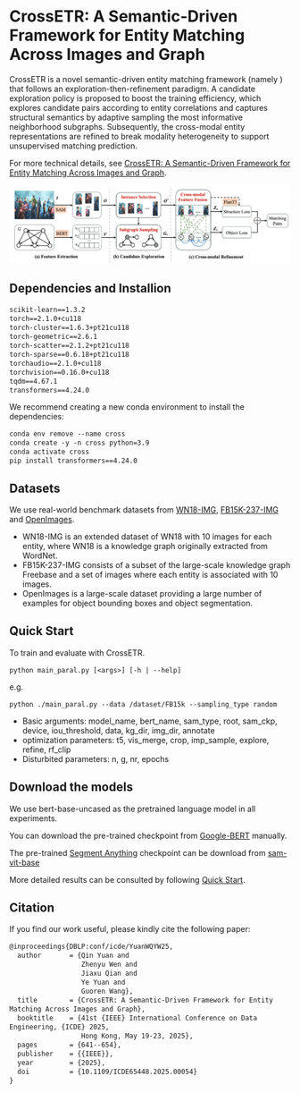 
# CrossETR: A Semantic-Driven Framework for Entity Matching Across Images and Graph

CrossETR is a novel semantic-driven entity matching framework (namely ) that follows an exploration-then-refinement paradigm. A candidate exploration policy is proposed to boost the training efficiency, which explores candidate pairs according to entity correlations and captures structural semantics by adaptive sampling the most informative neighborhood subgraphs. Subsequently, the cross-modal entity representations are refined to break modality heterogeneity to support unsupervised matching prediction. 

For more technical details, see [CrossETR: A Semantic-Driven Framework for Entity Matching Across Images and Graph](https://ieeexplore.ieee.org/document/11113064).

![Overall architecture of CrossETR framework. ](./CrossETR.png)

## Dependencies and Installion
```
scikit-learn==1.3.2
torch==2.1.0+cu118
torch-cluster==1.6.3+pt21cu118
torch-geometric==2.6.1
torch-scatter==2.1.2+pt21cu118
torch-sparse==0.6.18+pt21cu118
torchaudio==2.1.0+cu118
torchvision==0.16.0+cu118
tqdm==4.67.1
transformers==4.24.0
```

We recommend creating a new conda environment to install the dependencies:
```
conda env remove --name cross
conda create -y -n cross python=3.9
conda activate cross
pip install transformers==4.24.0
```

## Datasets

We use real-world benchmark datasets from [WN18-IMG](https://github.com/wangmengsd/RSME?tab=readme-ov-file), [FB15K-237-IMG](https://github.com/mniepert/mmkb) and [OpenImages](https://openaccess.thecvf.com/content_cvpr_2017/papers/Xu_Scene_Graph_Generation_CVPR_2017_paper.pdf).
- WN18-IMG is an extended dataset of WN18 with 10 images for each entity, where WN18 is a knowledge graph originally extracted from WordNet. 
- FB15K-237-IMG consists of a subset of the large-scale knowledge graph Freebase and a set of images where each entity is associated with 10 images.
- OpenImages is a large-scale dataset providing a large number of examples for object bounding boxes and object segmentation.

## Quick Start

To train and evaluate with CrossETR.

```
python main_paral.py [<args>] [-h | --help]
```

e.g.

```
python ./main_paral.py --data /dataset/FB15k --sampling_type random
```
- Basic arguments:
    model_name, bert_name, sam_type, root, sam_ckp, device, iou_threshold, data, kg_dir, img_dir, annotate
- optimization parameters:
    t5, vis_merge, crop, imp_sample, explore, refine, rf_clip
- Disturbited parameters:
    n, g, nr, epochs


## Download the models
We use bert-base-uncased as the pretrained language model in all experiments.

You can download the pre-trained checkpoint from [Google-BERT](https://huggingface.co/google-bert/bert-base-uncased) manually.

The pre-trained [Segment Anything](https://github.com/facebookresearch/segment-anything) checkpoint can be download from [sam-vit-base](https://huggingface.co/facebook/sam-vit-base)

More detailed results can be consulted by following [Quick Start](#quick-start).

## Citation
If you find our work useful, please kindly cite the following paper:

```
@inproceedings{DBLP:conf/icde/YuanWQYW25,
  author       = {Qin Yuan and
                  Zhenyu Wen and
                  Jiaxu Qian and
                  Ye Yuan and
                  Guoren Wang},
  title        = {CrossETR: A Semantic-Driven Framework for Entity Matching Across Images and Graph},
  booktitle    = {41st {IEEE} International Conference on Data Engineering, {ICDE} 2025,
                  Hong Kong, May 19-23, 2025},
  pages        = {641--654},
  publisher    = {{IEEE}},
  year         = {2025},
  doi          = {10.1109/ICDE65448.2025.00054}
}
```
